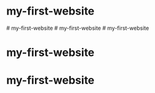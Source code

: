# my-first-website
#   m y - f i r s t - w e b s i t e  
 #   m y - f i r s t - w e b s i t e  
 # my-first-website
# my-first-website
# my-first-website
